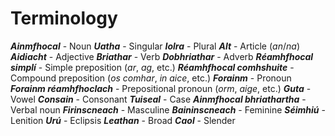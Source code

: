 # Terminology

_**Ainmfhocal**_ - Noun
_**Uatha**_ - Singular
_**Iolra**_ - Plural
_**Alt**_ - Article (_an_/_na_)
_**Aidiacht**_ - Adjective
_**Briathar**_ - Verb
_**Dobhriathar**_ - Adverb
_**Réamhfhocal simplí**_ - Simple preposition (_ar_, _ag_, etc.)
_**Réamhfhocal comhshuite**_ - Compound preposition (_os comhar_, _in aice_, etc.)
_**Forainm**_ - Pronoun
_**Forainm réamhfhoclach**_ - Prepositional pronoun (_orm_, _aige_, etc.)
_**Guta**_ - Vowel
_**Consain**_ - Consonant
_**Tuiseal**_ - Case
_**Ainmfhocal bhriathartha**_ - Verbal noun
_**Firinscneach**_ - Masculine
_**Baininscneach**_ - Feminine
_**Séimhiú**_ - Lenition
_**Urú**_ - Eclipsis
_**Leathan**_ - Broad
_**Caol**_ - Slender